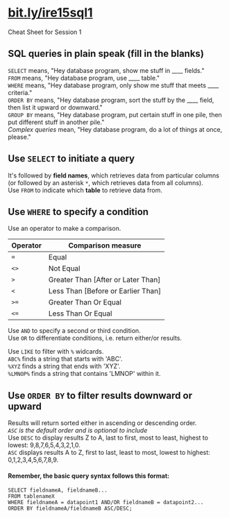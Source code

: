 # [bit.ly/ire15sql1](http://bit.ly/ire15sql1)
Cheat Sheet for Session 1

## SQL queries in plain speak (fill in the blanks)
`SELECT` means, "Hey database program, show me stuff in ____ fields."  
`FROM` means, "Hey database program, use ____ table."  
`WHERE` means, "Hey database program, only show me stuff that meets ____ criteria."  
`ORDER BY` means, "Hey database program, sort the stuff by the ____ field, then list it upward or downward."  
`GROUP BY` means, "Hey database program, put certain stuff in one pile, then put different stuff in another pile."  
_Complex queries_ mean, "Hey database program, do a lot of things at once, please."

## Use `SELECT` to initiate a query
It's followed by __field names__, which retrieves data from particular columns (or followed by an asterisk `*`, which retrieves data from all columns).  
Use `FROM` to indicate which __table__ to retrieve data from.

## Use `WHERE` to specify a condition
Use an operator to make a comparison.

|Operator |Comparison measure|
|--------|---------------------|
|`=`     |Equal|
|`<>`    |Not Equal|
|`>`     |Greater Than [After or Later Than]|
|`<`     |Less Than [Before or Earlier Than]|
|`>=`    |Greater Than Or Equal|
|`<=`    |Less Than Or Equal|

Use `AND` to specify a second or third condition.  
Use `OR` to differentiate conditions, i.e. return either/or results.

Use `LIKE` to filter with `%` widcards.  
`ABC%` finds a string that starts with 'ABC'.  
`%XYZ` finds a string that ends with 'XYZ'.  
`%LMNOP%` finds a string that contains 'LMNOP' within it.

## Use `ORDER BY` to filter results downward or upward
Results will return sorted either in ascending or descending order.  
_`ASC` is the default order and is optional to include_  
Use `DESC` to display results Z to A, last to first, most to least, highest to lowest: 9,8,7,6,5,4,3,2,1,0.  
`ASC` displays results A to Z, first to last, least to most, lowest to highest: 0,1,2,3,4,5,6,7,8,9.

#### Remember, the basic query syntax follows this format:

```
SELECT fieldnameA, fieldnameB...
FROM tablenameX
WHERE fieldnameA = datapoint1 AND/OR fieldnameB = datapoint2...
ORDER BY fieldnameA/fieldnameB ASC/DESC;
```
